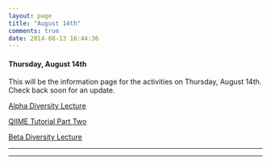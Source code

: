 ```yaml
---
layout: page
title: "August 14th"
comments: true
date: 2014-08-13 16:44:36
---
```


#### Thursday, August 14th

This will be the information page for the activities on Thursday, August 14th.  Check back soon for an update.

[Alpha Diversity Lecture]()

[QIIME Tutorial Part Two]()

[Beta Diversity Lecture]()

-----------------------------------------------
-----------------------------------------------
